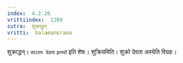 ```yaml
---
index:  4.2.26
vrittiindex:  1209
sutra:  शुक्राद्धन्
vritti:  balamanorama 
---
```


शुक्राद्धन्। `साऽस्य देवता` `इत्यर्थे` इति शेषः। शुक्रियमिति। शुक्रो देवता अस्येति विग्रहः।

